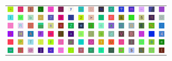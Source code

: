 <table>
<tr>
<td><img src="7E.gif"></td>
<td><img src="57.gif"></td>
<td><img src="6C.gif"></td>
<td><img src="6B.gif"></td>
<td><img src="2D.gif"></td>
<td><img src="2A.gif"></td>
<td><img src="79.gif"></td>
<td><img src="75.gif"></td>
<td><img src="44.gif"></td>
<td><img src="4E.gif"></td>
<td><img src="72.gif"></td>
<td><img src="3F.gif"></td>
<td><img src="6D.gif"></td>
<td><img src="5F.gif"></td>
<td><img src="gr3.gif"></td>
<td><img src="gr2.gif"></td>
</tr>
<tr>
<td><img src="49.gif"></td>
<td><img src="4D.gif"></td>
<td><img src="62.gif"></td>
<td><img src="2B.gif"></td>
<td><img src="37.gif"></td>
<td><img src="67.gif"></td>
<td><img src="68.gif"></td>
<td><img src="32.gif"></td>
<td><img src="3E.gif"></td>
<td><img src="30.gif"></td>
<td><img src="70.gif"></td>
<td><img src="26.gif"></td>
<td><img src="74.gif"></td>
<td><img src="35.gif"></td>
<td><img src="71.gif"></td>
<td><img src="4F.gif"></td>
</tr>
<tr>
<td><img src="2E.gif"></td>
<td><img src="52.gif"></td>
<td><img src="43.gif"></td>
<td><img src="gr1.gif"></td>
<td><img src="73.gif"></td>
<td><img src="6F.gif"></td>
<td><img src="5A.gif"></td>
<td><img src="65.gif"></td>
<td><img src="69.gif"></td>
<td><img src="36.gif"></td>
<td><img src="78.gif"></td>
<td><img src="6E.gif"></td>
<td><img src="47.gif"></td>
<td><img src="45.gif"></td>
<td><img src="25.gif"></td>
<td><img src="3A.gif"></td>
</tr>
<tr>
<td><img src="53.gif"></td>
<td><img src="48.gif"></td>
<td><img src="41.gif"></td>
<td><img src="46.gif"></td>
<td><img src="3D.gif"></td>
<td><img src="5B.gif"></td>
<td><img src="61.gif"></td>
<td><img src="58.gif"></td>
<td><img src="28.gif"></td>
<td><img src="39.gif"></td>
<td><img src="64.gif"></td>
<td><img src="56.gif"></td>
<td><img src="42.gif"></td>
<td><img src="3B.gif"></td>
<td><img src="22.gif"></td>
<td><img src="34.gif"></td>
</tr>
<tr>
<td><img src="27.gif"></td>
<td><img src="50.gif"></td>
<td><img src="54.gif"></td>
<td><img src="7D.gif"></td>
<td><img src="66.gif"></td>
<td><img src="2F.gif"></td>
<td><img src="7A.gif"></td>
<td><img src="2C.gif"></td>
<td><img src="51.gif"></td>
<td><img src="31.gif"></td>
<td><img src="55.gif"></td>
<td><img src="33.gif"></td>
<td><img src="29.gif"></td>
<td><img src="76.gif"></td>
<td><img src="38.gif"></td>
<td><img src="63.gif"></td>
</tr>
<tr>
<td><img src="77.gif"></td>
<td><img src="6A.gif"></td>
<td><img src="40.gif"></td>
<td><img src="5D.gif"></td>
<td><img src="3C.gif"></td>
<td><img src="5E.gif"></td>
<td><img src="4A.gif"></td>
<td><img src="59.gif"></td>
<td><img src="4B.gif"></td>
<td><img src="21.gif"></td>
<td><img src="60.gif"></td>
<td><img src="23.gif"></td>
<td><img src="24.gif"></td>
<td><img src="4C.gif"></td>
<td><img src="7C.gif"></td>
<td><img src="7B.gif"></td>
</tr>
</table>
